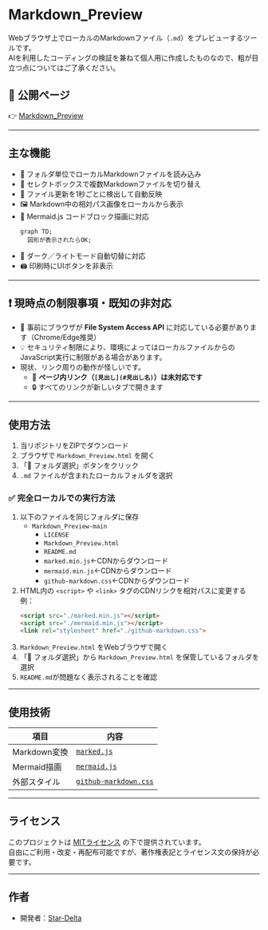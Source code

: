 # Markdown_Preview

Webブラウザ上でローカルのMarkdownファイル（`.md`）をプレビューするツールです。  
AIを利用したコーディングの検証を兼ねて個人用に作成したものなので、粗が目立つ点についてはご了承ください。  

## 🔗 公開ページ

👉 [Markdown_Preview](https://github.com/Star-Delta/Markdown_Preview)  

---

## 主な機能

- 📁 フォルダ単位でローカルMarkdownファイルを読み込み
- 📑 セレクトボックスで複数Markdownファイルを切り替え
- 🔄 ファイル更新を1秒ごとに検出して自動反映
- 🖼 Markdown中の相対パス画像をローカルから表示
- 🧠 Mermaid.js コードブロック描画に対応
  ```mermaid
  graph TD;
    図形が表示されたらOK;
  ```
- 🌙 ダーク／ライトモード自動切替に対応
- 🖨 印刷時にUIボタンを非表示

---

## ❗ 現時点の制限事項・既知の非対応
- 📌 事前にブラウザが **File System Access API** に対応している必要があります（Chrome/Edge推奨）  
- 💡 セキュリティ制限により、環境によってはローカルファイルからのJavaScript実行に制限がある場合があります。
- 現状、リンク周りの動作が怪しいです。
  - 🔗 **ページ内リンク（`[見出し](#見出し名)`）は未対応です**  
  - 🔒 すべてのリンクが新しいタブで開きます  

---

## 使用方法

1. 当リポジトリをZIPでダウンロード
2. ブラウザで `Markdown_Preview.html` を開く
3. 「📁 フォルダ選択」ボタンをクリック
4. `.md` ファイルが含まれたローカルフォルダを選択

### ✅ 完全ローカルでの実行方法
1. 以下のファイルを同じフォルダに保存  
   - `Markdown_Preview-main`
     - `LICENSE`
     - `Markdown_Preview.html`
     - `README.md`
     - `marked.min.js`←CDNからダウンロード
     - `mermaid.min.js`←CDNからダウンロード
     - `github-markdown.css`←CDNからダウンロード
2. HTML内の `<script>` や `<link>` タグのCDNリンクを相対パスに変更する  
   例：
   ```html
   <script src="./marked.min.js"></script>
   <script src="./mermaid.min.js"></script>
   <link rel="stylesheet" href="./github-markdown.css">
   ```
3. `Markdown_Preview.html` をWebブラウザで開く
4. 「📁 フォルダ選択」から `Markdown_Preview.html` を保管しているフォルダを選択
5. `README.md`が問題なく表示されることを確認

---

## 使用技術

| 項目         | 内容                                                                   |
| ------------ | ---------------------------------------------------------------------- |
| Markdown変換 | [`marked.js`](https://marked.js.org/)                                  |
| Mermaid描画  | [`mermaid.js`](https://mermaid.js.org/)                                |
| 外部スタイル | [`github-markdown.css`](https://sindresorhus.com/github-markdown-css/) |

---

## ライセンス

このプロジェクトは [MITライセンス](./LICENSE) の下で提供されています。  
自由にご利用・改変・再配布可能ですが、著作権表記とライセンス文の保持が必要です。

---

## 作者

- 開発者：[Star-Delta](https://github.com/Star-Delta)
